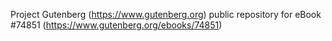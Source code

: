 Project Gutenberg (https://www.gutenberg.org) public repository for
eBook #74851 (https://www.gutenberg.org/ebooks/74851)
